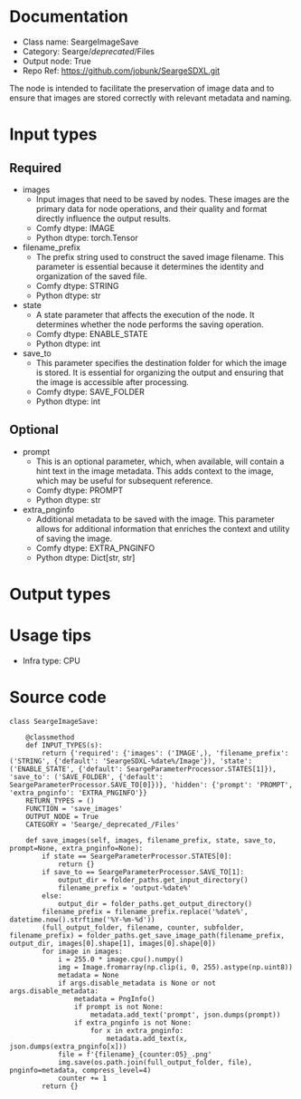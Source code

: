 # Documentation
- Class name: SeargeImageSave
- Category: Searge/_deprecated_/Files
- Output node: True
- Repo Ref: https://github.com/jobunk/SeargeSDXL.git

The node is intended to facilitate the preservation of image data and to ensure that images are stored correctly with relevant metadata and naming.

# Input types
## Required
- images
    - Input images that need to be saved by nodes. These images are the primary data for node operations, and their quality and format directly influence the output results.
    - Comfy dtype: IMAGE
    - Python dtype: torch.Tensor
- filename_prefix
    - The prefix string used to construct the saved image filename. This parameter is essential because it determines the identity and organization of the saved file.
    - Comfy dtype: STRING
    - Python dtype: str
- state
    - A state parameter that affects the execution of the node. It determines whether the node performs the saving operation.
    - Comfy dtype: ENABLE_STATE
    - Python dtype: int
- save_to
    - This parameter specifies the destination folder for which the image is stored. It is essential for organizing the output and ensuring that the image is accessible after processing.
    - Comfy dtype: SAVE_FOLDER
    - Python dtype: int
## Optional
- prompt
    - This is an optional parameter, which, when available, will contain a hint text in the image metadata. This adds context to the image, which may be useful for subsequent reference.
    - Comfy dtype: PROMPT
    - Python dtype: str
- extra_pnginfo
    - Additional metadata to be saved with the image. This parameter allows for additional information that enriches the context and utility of saving the image.
    - Comfy dtype: EXTRA_PNGINFO
    - Python dtype: Dict[str, str]

# Output types

# Usage tips
- Infra type: CPU

# Source code
```
class SeargeImageSave:

    @classmethod
    def INPUT_TYPES(s):
        return {'required': {'images': ('IMAGE',), 'filename_prefix': ('STRING', {'default': 'SeargeSDXL-%date%/Image'}), 'state': ('ENABLE_STATE', {'default': SeargeParameterProcessor.STATES[1]}), 'save_to': ('SAVE_FOLDER', {'default': SeargeParameterProcessor.SAVE_TO[0]})}, 'hidden': {'prompt': 'PROMPT', 'extra_pnginfo': 'EXTRA_PNGINFO'}}
    RETURN_TYPES = ()
    FUNCTION = 'save_images'
    OUTPUT_NODE = True
    CATEGORY = 'Searge/_deprecated_/Files'

    def save_images(self, images, filename_prefix, state, save_to, prompt=None, extra_pnginfo=None):
        if state == SeargeParameterProcessor.STATES[0]:
            return {}
        if save_to == SeargeParameterProcessor.SAVE_TO[1]:
            output_dir = folder_paths.get_input_directory()
            filename_prefix = 'output-%date%'
        else:
            output_dir = folder_paths.get_output_directory()
        filename_prefix = filename_prefix.replace('%date%', datetime.now().strftime('%Y-%m-%d'))
        (full_output_folder, filename, counter, subfolder, filename_prefix) = folder_paths.get_save_image_path(filename_prefix, output_dir, images[0].shape[1], images[0].shape[0])
        for image in images:
            i = 255.0 * image.cpu().numpy()
            img = Image.fromarray(np.clip(i, 0, 255).astype(np.uint8))
            metadata = None
            if args.disable_metadata is None or not args.disable_metadata:
                metadata = PngInfo()
                if prompt is not None:
                    metadata.add_text('prompt', json.dumps(prompt))
                if extra_pnginfo is not None:
                    for x in extra_pnginfo:
                        metadata.add_text(x, json.dumps(extra_pnginfo[x]))
            file = f'{filename}_{counter:05}_.png'
            img.save(os.path.join(full_output_folder, file), pnginfo=metadata, compress_level=4)
            counter += 1
        return {}
```